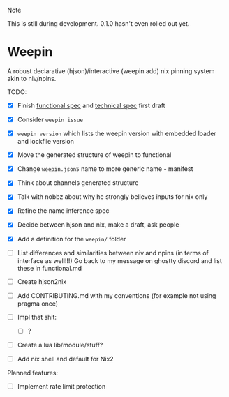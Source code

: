 > [!NOTE]
> This is still during development.
> 0.1.0 hasn't even rolled out yet.

# Weepin

A robust declarative (hjson)/interactive (weepin add) nix pinning system akin to niv/npins.

TODO:
- [x] Finish [functional spec](./docs/spec/0.1/functional.md) and [technical spec](./docs/spec/0.1/technical.md) first draft
- [x] Consider `weepin issue`
- [x] `weepin version` which lists the weepin version with embedded loader and lockfile version
- [x] Move the generated structure of weepin to functional
- [x] Change `weepin.json5` name to more generic name - manifest
- [x] Think about channels generated structure
- [x] Talk with nobbz about why he strongly believes inputs for nix only
- [x] Refine the name inference spec
- [x] Decide between hjson and nix, make a draft, ask people
- [x] Add a definition for the `weepin/` folder
- [ ] List differences and similarities between niv and npins (in terms of interface as well!!!)
  Go back to my message on ghostty discord and list these in functional.md

- [ ] Create hjson2nix
- [ ] Add CONTRIBUTING.md with my conventions (for example not using pragma once)
- [ ] Impl that shit:
  - [ ] ?
- [ ] Create a lua lib/module/stuff?
- [ ] Add nix shell and default for Nix2

Planned features:
- [ ] Implement rate limit protection

